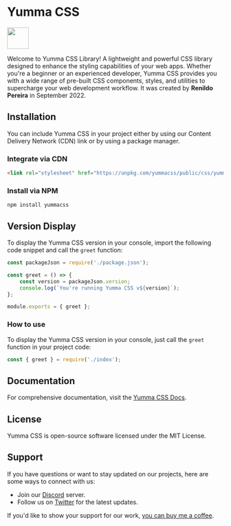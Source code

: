 # Yumma CSS

<img src="https://i.ibb.co/4ZNLWYj/app-icon.jpg"  width="50" height="50">

Welcome to Yumma CSS Library! A lightweight and powerful CSS library designed to enhance the styling capabilities of your web apps. Whether you're a beginner or an experienced developer, Yumma CSS provides you with a wide range of pre-built CSS components, styles, and utilities to supercharge your web development workflow. It was created by **Renildo Pereira** in September 2022.

## Installation
You can include Yumma CSS in your project either by using our Content Delivery Network (CDN) link or by using a package manager.

### Integrate via CDN
```html
<link rel="stylesheet" href="https://unpkg.com/yummacss/public/css/yumma.min.css" crossorigin="anonymous">
```

### Install via NPM
```
npm install yummacss
```

## Version Display
To display the Yumma CSS version in your console, import the following code snippet and call the `greet` function:

```js
const packageJson = require('./package.json');

const greet = () => {
    const version = packageJson.version;
    console.log(`You're running Yumma CSS v${version}`);
};

module.exports = { greet };
```

### How to use
To display the Yumma CSS version in your console, just call the `greet` function in your project code:

```js
const { greet } = require('./index');
```

## Documentation
For comprehensive documentation, visit the [Yumma CSS Docs](https://yummacss.netlify.app/).

## License
Yumma CSS is open-source software licensed under the MIT License.

## Support

If you have questions or want to stay updated on our projects, here are some ways to connect with us:

- Join our [Discord](https://discord.gg/CGw5vyqmQ6) server.
- Follow us on [Twitter](https://twitter.com/yummacss) for the latest updates.

If you'd like to show your support for our work, [you can buy me a coffee](https://www.buymeacoffee.com/rrenildoo).
